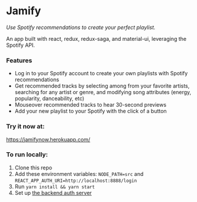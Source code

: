 # Jamify

*Use Spotify recommendations to create your perfect playlist.*

An app built with react, redux, redux-saga, and material-ui, leveraging the Spotify API. 

### Features
- Log in to your Spotify account to create your own playlists with Spotify recommendations
- Get recommended tracks by selecting among from your favorite artists, searching for any artist or genre, and modifying song attributes (energy, popularity, danceability, etc)
- Mouseover recommended tracks to hear 30-second previews
- Add your new playlist to your Spotify with the click of a button

### Try it now at:
https://jamifynow.herokuapp.com/

### To run locally: 
1. Clone this repo
2. Add these environment variables: `NODE_PATH=src` and `REACT_APP_AUTH_URI=http://localhost:8888/login`
3. Run `yarn install && yarn start`
4. Set up [the backend auth server](https://github.com/Shanetou/jamify-backend)
